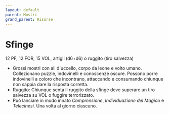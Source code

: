 ```yaml
---
layout: default
parent: Mostri
grand_parent: Risorse
---
```


# Sfinge

12 PF, 12 FOR, 15 VOL, artigli (d6+d6) o ruggito (tiro salvezza)

- Grossi mostri con ali d'uccello, corpo da leone e volto umano. Collezionano puzzle, indovinelli e conoscenze oscure. Possono porre indovinelli a coloro che incontrano, attaccando e consumando chiunque non sappia dare la risposta corretta.
- Ruggito: Chiunque senta il ruggito della sfinge deve superare un tiro salvezza su VOL o fuggire terrorizzato.
- Può lanciare in modo innato *Comprensione*, *Individuazione del Magico* e *Telecinesi*. Una volta al giorno ciascuno.